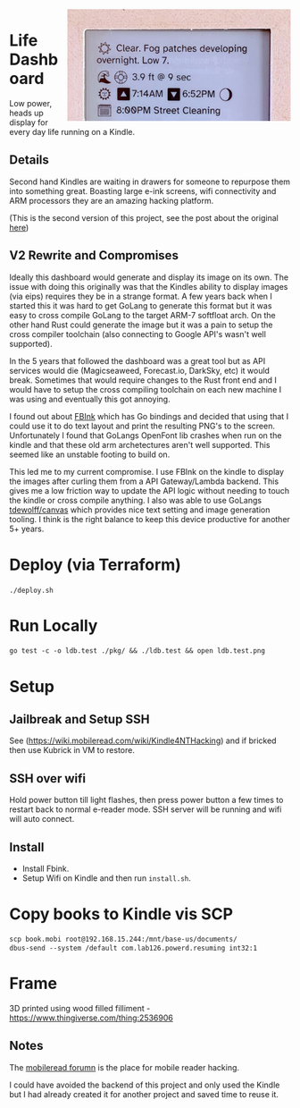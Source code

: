 <img style="width:400px" align="right" src="https://github.com/davidhampgonsalves/life-dashboard/raw/master/example.jpg"/>

# Life Dashboard
Low power, heads up display for every day life running on a Kindle.

## Details
Second hand Kindles are waiting in drawers for someone to repurpose them into something great. Boasting large e-ink screens, wifi connectivity and ARM processors they are an amazing hacking platform.

(This is the second version of this project, see the post about the original [here](https://www.davidhampgonsalves.com/life-dashboard/))

## V2 Rewrite and Compromises
Ideally this dashboard would generate and display its image on its own. The issue with doing this originally was that the Kindles ability to display images (via eips) requires they be in a strange format. A few years back when I started this it was hard to get GoLang to generate this format but it was easy to cross compile GoLang to the target ARM-7 softfloat arch. On the other hand Rust could generate the image but it was a pain to setup the cross compiler toolchain (also connecting to Google API's wasn't well supported). 

In the 5 years that followed the dashboard was a great tool but as API services would die (Magicseaweed, Forecast.io, DarkSky, etc) it would break. Sometimes that would require changes to the Rust front end and I would have to setup the cross compiling toolchain on each new machine I was using and eventually this got annoying.

I found out about [FBInk](https://github.com/NiLuJe/FBInk) which has Go bindings and decided that using that I could use it to do text layout and print the resulting PNG's to the screen. Unfortunately I found that GoLangs OpenFont lib crashes when run on the kindle and that these old arm archetectures aren't well supported. This seemed like an unstable footing to build on. 

This led me to my current compromise. I use FBInk on the kindle to display the images after curling them from a API Gateway/Lambda backend. This gives me a low friction way to update the API logic without needing to touch the kindle or cross compile anything. I also was able to use GoLangs [tdewolff/canvas](https://github.com/tdewolff/canvas/) which provides nice text setting and image generation tooling. I think is the right balance to keep this device productive for another 5+ years.

# Deploy (via Terraform)
`./deploy.sh`

# Run Locally
`go test -c -o ldb.test ./pkg/ && ./ldb.test && open ldb.test.png`

# Setup

## Jailbreak and Setup SSH
See (https://wiki.mobileread.com/wiki/Kindle4NTHacking) and if bricked then use Kubrick in VM to restore.

## SSH over wifi
Hold power button till light flashes, then press power button a few times to restart back to normal e-reader mode. SSH server will be running and wifi will auto connect.

## Install
* Install Fbink.
* Setup Wifi on Kindle and then run `install.sh`.

# Copy books to Kindle vis SCP
```
scp book.mobi root@192.168.15.244:/mnt/base-us/documents/
dbus-send --system /default com.lab126.powerd.resuming int32:1
```

# Frame
3D printed using wood filled filliment - https://www.thingiverse.com/thing:2536906

## Notes
The [mobileread forumn](https://www.mobileread.com/forums/) is the place for mobile reader hacking.

I could have avoided the backend of this project and only used the Kindle but I had already created it for another project and saved time to reuse it.

